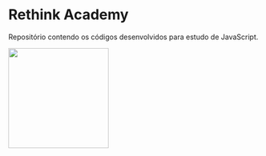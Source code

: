 # Rethink Academy
Repositório contendo os códigos desenvolvidos para estudo de JavaScript.

<img src="https://upload.wikimedia.org/wikipedia/commons/9/99/Unofficial_JavaScript_logo_2.svg" width ="200">

